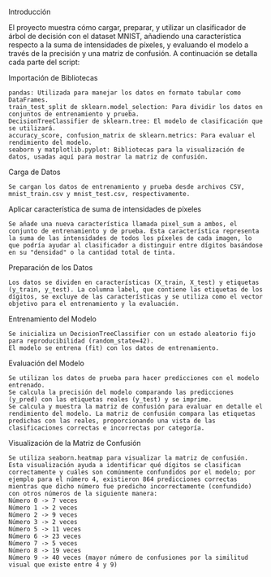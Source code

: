 Introducción

El proyecto muestra cómo cargar, preparar, y utilizar un clasificador de árbol de decisión con el dataset MNIST, añadiendo una característica respecto a la suma de intensidades de píxeles, y evaluando el modelo a través de la precisión y una matriz de confusión. A continuación se detalla cada parte del script:

Importación de Bibliotecas

    pandas: Utilizada para manejar los datos en formato tabular como DataFrames.
    train_test_split de sklearn.model_selection: Para dividir los datos en conjuntos de entrenamiento y prueba.
    DecisionTreeClassifier de sklearn.tree: El modelo de clasificación que se utilizará.
    accuracy_score, confusion_matrix de sklearn.metrics: Para evaluar el rendimiento del modelo.
    seaborn y matplotlib.pyplot: Bibliotecas para la visualización de datos, usadas aquí para mostrar la matriz de confusión.

Carga de Datos

    Se cargan los datos de entrenamiento y prueba desde archivos CSV, mnist_train.csv y mnist_test.csv, respectivamente.

Aplicar característica de suma de intensidades de píxeles

    Se añade una nueva característica llamada pixel_sum a ambos, el conjunto de entrenamiento y de prueba. Esta característica representa la suma de las intensidades de todos los píxeles de cada imagen, lo que podría ayudar al clasificador a distinguir entre dígitos basándose en su "densidad" o la cantidad total de tinta.

Preparación de los Datos

    Los datos se dividen en características (X_train, X_test) y etiquetas (y_train, y_test). La columna label, que contiene las etiquetas de los dígitos, se excluye de las características y se utiliza como el vector objetivo para el entrenamiento y la evaluación.

Entrenamiento del Modelo

    Se inicializa un DecisionTreeClassifier con un estado aleatorio fijo para reproducibilidad (random_state=42).
    El modelo se entrena (fit) con los datos de entrenamiento.

Evaluación del Modelo

    Se utilizan los datos de prueba para hacer predicciones con el modelo entrenado.
    Se calcula la precisión del modelo comparando las predicciones (y_pred) con las etiquetas reales (y_test) y se imprime.
    Se calcula y muestra la matriz de confusión para evaluar en detalle el rendimiento del modelo. La matriz de confusión compara las etiquetas predichas con las reales, proporcionando una vista de las clasificaciones correctas e incorrectas por categoría.

Visualización de la Matriz de Confusión

    Se utiliza seaborn.heatmap para visualizar la matriz de confusión. Esta visualización ayuda a identificar qué dígitos se clasifican correctamente y cuáles son comúnmente confundidos por el modelo; por ejemplo para el número 4, existieron 864 predicciones correctas mientras que dicho número fue predicho incorrectamente (confundido) con otros números de la siguiente manera:
    Número 0 -> 7 veces
    Número 1 -> 2 veces
    Número 2 -> 9 veces
    Número 3 -> 2 veces
    Número 5 -> 11 veces
    Número 6 -> 23 veces
    Número 7 -> 5 veces
    Número 8 -> 19 veces
    Número 9 -> 40 veces (mayor número de confusiones por la similitud visual que existe entre 4 y 9)
